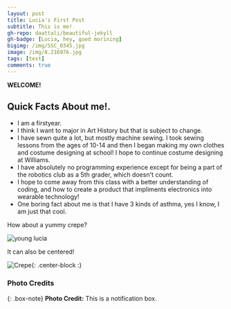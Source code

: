```yaml
---
layout: post
title: Lucia's First Post
subtitle: This is me!
gh-repo: daattali/beautiful-jekyll
gh-badge: [Lucia, hey, good morining]
bigimg: /img/SSC_0345.jpg
image: /img/8.216976.jpg
tags: [test]
comments: true
---
```


**WELCOME!**

## Quick Facts About me!. 

- I am a firstyear. 
- I think I want to major in Art History but that is subject to change. 
- I have sewn quite a lot, but mostly machine sewing. I took sewing lessons from the ages of 10-14 and then I began making my own clothes and costume designing at school! I hope to continue costume designing at Williams. 
- I have absolutely no programming experience except for being a part of the robotics club as a 5th grader, which doesn't count.
- I hope to come away from this class with a better understanding of coding, and how to create a product that impliments electronics into wearable technology!
- One boring fact about me is that I have 3 kinds of asthma, yes I know, I am just that cool. 


How about a yummy crepe?

![young lucia](images.jpeg)

It can also be centered!

![Crepe](https://s3-media3.fl.yelpcdn.com/bphoto/cQ1Yoa75m2yUFFbY2xwuqw/348s.jpg){: .center-block :}


### Photo Credits

{: .box-note}
**Photo Credit:** This is a notification box.

